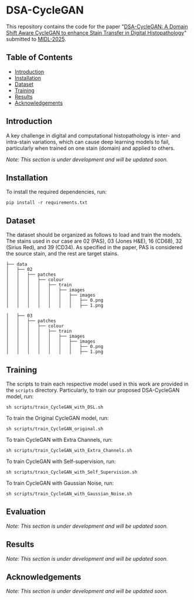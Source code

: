 # DSA-CycleGAN

This repository contains the code for the paper "[DSA-CycleGAN: A Domain Shift Aware CycleGAN to enhance Stain Transfer in Digital Histopathology](https://openreview.net/pdf?id=zYBYJKHEhz)" submitted to [MIDL-2025](https://2025.midl.io/).

## Table of Contents
- [Introduction](#introduction)
- [Installation](#installation)
- [Dataset](#dataset)
- [Training](#training)
- [Results](#results)
- [Acknowledgements](#acknowledgements)

## Introduction
A key challenge in digital and computational histopathology is inter- and intra-stain variations, which can cause deep learning models to fail, particularly when trained on one stain (domain) and applied to others.

*Note: This section is under development and will be updated soon.*

## Installation
To install the required dependencies, run:
```
pip install -r requirements.txt
```

## Dataset
The dataset should be organized as follows to load and train the models. The stains used in our case are 02 (PAS), 03 (Jones H&E), 16 (CD68), 32 (Sirius Red), and 39 (CD34). As specified in the paper, PAS is considered the source stain, and the rest are target stains.

```
├── data
│   ├── 02
│   │   ├── patches
│   │   │   ├── colour
│   │   │   │   ├── train
│   │   │   │   │   ├── images
│   │   │   │   │   │   ├── images
│   │   │   │   │   │   │   ├── 0.png
│   │   │   │   │   │   │   ├── 1.png

│   ├── 03
│   │   ├── patches
│   │   │   ├── colour
│   │   │   │   ├── train
│   │   │   │   │   ├── images
│   │   │   │   │   │   ├── images
│   │   │   │   │   │   │   ├── 0.png
│   │   │   │   │   │   │   ├── 1.png
```

## Training
The scripts to train each respective model used in this work are provided in the `scripts` directory.
Particularly, to train our proposed DSA-CycleGAN model, run:
```
sh scripts/train_CycleGAN_with_DSL.sh
```
To train the Original CycleGAN model, run:
```
sh scripts/train_CycleGAN_original.sh
```

To train CycleGAN with Extra Channels, run:
```
sh scripts/train_CycleGAN_with_Extra_Channels.sh
```

To train CycleGAN with Self-supervision, run:
```
sh scripts/train_CycleGAN_with_Self_Supervision.sh
```

To train CycleGAN with Gaussian Noise, run:
```
sh scripts/train_CycleGAN_with_Gaussian_Noise.sh
```

## Evaluation
*Note: This section is under development and will be updated soon.*

## Results
*Note: This section is under development and will be updated soon.*

## Acknowledgements
*Note: This section is under development and will be updated soon.*